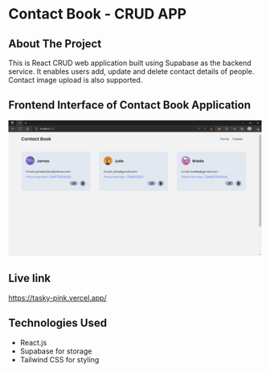 # Contact Book - CRUD APP

## About The Project 

This is React CRUD web application built using Supabase as the backend service. It enables users add, update and delete contact details of people. Contact image upload is also supported.



## Frontend Interface of Contact Book Application
![Tasky UI](contact.png) 


## Live link

https://tasky-pink.vercel.app/


## Technologies Used

- React.js
- Supabase for storage
- Tailwind CSS for styling


